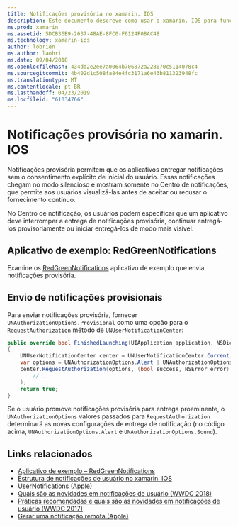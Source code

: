```yaml
---
title: Notificações provisória no xamarin. IOS
description: Este documento descreve como usar o xamarin. IOS para funcionar com notificações provisória. Notificações provisória, introduzidas no iOS 12, permitir que os aplicativos enviar notificações silenciosa sem a permissão explícita do usuário.
ms.prod: xamarin
ms.assetid: 5DCB36B9-2637-48AE-8FC0-F6124F08AC48
ms.technology: xamarin-ios
author: lobrien
ms.author: laobri
ms.date: 09/04/2018
ms.openlocfilehash: 434dd2e2ee7a0064b706872a228070c5114078c4
ms.sourcegitcommit: 4b402d1c508fa84e4fc3171a6e43b811323948fc
ms.translationtype: MT
ms.contentlocale: pt-BR
ms.lasthandoff: 04/23/2019
ms.locfileid: "61034766"
---
```

# <a name="provisional-notifications-in-xamarinios"></a>Notificações provisória no xamarin. IOS

Notificações provisória permitem que os aplicativos entregar notificações sem o consentimento explícito de inicial do usuário. Essas notificações chegam no modo silencioso e mostram somente no Centro de notificações, que permite aos usuários visualizá-las antes de aceitar ou recusar o fornecimento contínuo.

No Centro de notificação, os usuários podem especificar que um aplicativo deve interromper a entrega de notificações provisória, continuar entregá-los provisoriamente ou iniciar entregá-los de modo mais visível.

## <a name="sample-app-redgreennotifications"></a>Aplicativo de exemplo: RedGreenNotifications

Examine os [RedGreenNotifications](https://developer.xamarin.com/samples/monotouch/iOS12/RedGreenNotifications) aplicativo de exemplo que envia notificações provisória.

## <a name="sending-provisional-notifications"></a>Envio de notificações provisionais

Para enviar notificações provisória, fornecer `UNAuthorizationOptions.Provisional` como uma opção para o [`RequestAuthorization`](xref:UserNotifications.UNUserNotificationCenter.RequestAuthorization*)
método de `UNUserNotificationCenter`:

```csharp
public override bool FinishedLaunching(UIApplication application, NSDictionary launchOptions)
{
    UNUserNotificationCenter center = UNUserNotificationCenter.Current;
    var options = UNAuthorizationOptions.Alert | UNAuthorizationOptions.Sound | UNAuthorizationOptions.Provisional;
    center.RequestAuthorization(options, (bool success, NSError error) => {
        // ...
    );
    return true;
}
```

Se o usuário promove notificações provisória para entrega proeminente, o `UNAuthorizationOptions` valores passados para `RequestAuthorization` determinará as novas configurações de entrega de notificação (no código acima, `UNAuthorizationOptions.Alert` e `UNAuthorizationOptions.Sound`).

## <a name="related-links"></a>Links relacionados

- [Aplicativo de exemplo – RedGreenNotifications](https://developer.xamarin.com/samples/monotouch/iOS12/RedGreenNotifications)
- [Estrutura de notificações de usuário no xamarin. IOS](~/ios/platform/user-notifications/index.md)
- [UserNotifications (Apple)](https://developer.apple.com/documentation/usernotifications?language=objc)
- [Quais são as novidades em notificações de usuário (WWDC 2018)](https://developer.apple.com/videos/play/wwdc2018/710/)
- [Práticas recomendadas e quais são as novidades em notificações de usuário (WWDC 2017)](https://developer.apple.com/videos/play/wwdc2017/708/)
- [Gerar uma notificação remota (Apple)](https://developer.apple.com/documentation/usernotifications/setting_up_a_remote_notification_server/generating_a_remote_notification)
